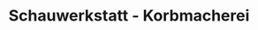 ---
title: "Schauwerkstatt - Korbmacherei"
url: /radibor/schauwerkstatt-korbmacherei/
shop: Andenken
---